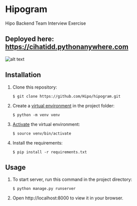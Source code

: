 # Hipogram 
Hipo Backend Team Interview Exercise
## Deployed here: https://cihatidd.pythonanywhere.com
![alt text](https://ipfs.io/ipfs/QmeMiTHpF4iipqXbqrTSdDfdNUBBUDg9jH2MrkzNB9y38i)

## Installation

1. Clone this repository:

    `$ git clone https://github.com/Hipo/hipogram.git`

2. Create a [virtual environment](https://docs.python.org/3/library/venv.html#creating-virtual-environments
   "Official documentation") in the project folder:

    `$ python -m venv venv`

3. [Activate](https://docs.python.org/3/library/venv.html#creating-virtual-environments:~:text=Command%20to%20activate%20virtual%20environment
   "Official documentation") the virtual environment:

    `$ source venv/bin/activate`

4. Install the requirements:

    `$ pip install -r requirements.txt`

## Usage

1. To start server, run this command in the project directory:

    `$ python manage.py runserver`

2. Open http://localhost:8000 to view it in your browser.

